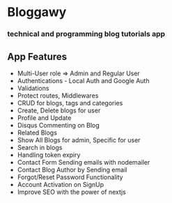 # Bloggawy
### technical and programming blog tutorials app

## App Features
<ul>
    <li>Multi-User role => Admin and Regular User</li>
    <li>Authentications - Local Auth and Google Auth</li>
    <li>Validations</li>
    <li>Protect routes, Middlewares</li>
    <li>CRUD for blogs, tags and categories</li>
    <li>Create, Delete blogs for user</li>
    <li>Profile and Update</li>
    <li>Disqus Commenting on Blog</li>
    <li>Related Blogs</li>
    <li>Show All Blogs for admin, Specific for user</li>
    <li>Search in blogs</li>
    <li>Handling token expiry</li>
    <li>Contact Form Sending emails with nodemailer</li>
    <li>Contact Blog Author by Sending email</li>
    <li>Forgot/Reset Password Functionality</li>
    <li>Account Activation on SignUp</li>
    <li>Improve SEO with the power of nextjs</li>
</ul>